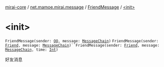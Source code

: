 [mirai-core](../../index.md) / [net.mamoe.mirai.message](../index.md) / [FriendMessage](index.md) / [&lt;init&gt;](./-init-.md)

# &lt;init&gt;

`FriendMessage(sender: `[`QQ`](../../net.mamoe.mirai.contact/-q-q/index.md)`, message: `[`MessageChain`](../../net.mamoe.mirai.message.data/-message-chain/index.md)`)`
`FriendMessage(sender: `[`Friend`](../../net.mamoe.mirai.contact/-friend/index.md)`, message: `[`MessageChain`](../../net.mamoe.mirai.message.data/-message-chain/index.md)`)``FriendMessage(sender: `[`Friend`](../../net.mamoe.mirai.contact/-friend/index.md)`, message: `[`MessageChain`](../../net.mamoe.mirai.message.data/-message-chain/index.md)`, time: `[`Int`](https://kotlinlang.org/api/latest/jvm/stdlib/kotlin/-int/index.html)`)`

好友消息

